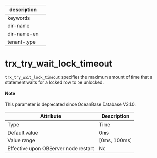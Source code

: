 |description||
|---|---|
|keywords||
|dir-name||
|dir-name-en||
|tenant-type||

trx_try_wait_lock_timeout
==============================================

`trx_try_wait_lock_timeout` specifies the maximum amount of time that a statement waits for a locked row to be unlocked.


<main id="notice" type='explain'>
  <h4>Note</h4>
  <p>This parameter is deprecated since OceanBase Database V3.1.0. </p>
</main>

| **Attribute** | **Description** |
|------------------|----------------|
| Type | Time |
| Default value | 0ms |
| Value range | \[0ms, 100ms\] |
| Effective upon OBServer node restart | No |


